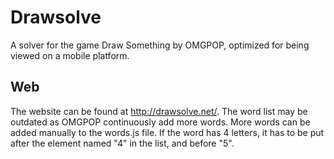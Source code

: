 Drawsolve
=========

A solver for the game Draw Something by OMGPOP, optimized for being viewed on a mobile platform.

## Web

The website can be found at http://drawsolve.net/.
The word list may be outdated as OMGPOP continuously add more words. More words can be added manually to the words.js file. If the word has 4 letters, it has to be put after the element named "4" in the list, and before "5".
